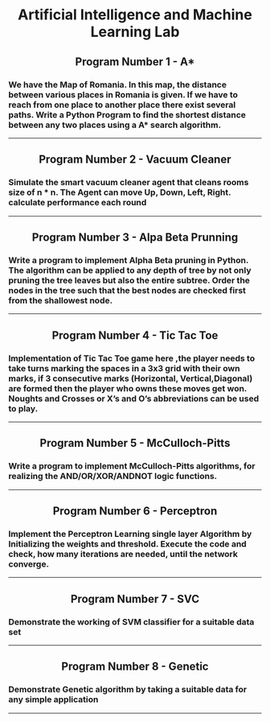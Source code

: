 <h1 align="center">Artificial Intelligence and Machine Learning Lab</h1>

<h2 align="center">Program Number 1 - A* </h2>

### We have the Map of Romania. In this map, the distance between various places in Romania is given. If we have to reach from one place to another place there exist several paths. Write a Python Program to find the shortest distance between any two places using a A* search algorithm.

---

<h2 align="center">Program Number 2 - Vacuum Cleaner</h2>

### Simulate the smart vacuum cleaner agent that cleans rooms size of n * n. The Agent can move Up, Down, Left, Right. calculate performance each round  

---

<h2 align="center">Program Number 3 - Alpa Beta Prunning</h2>

### Write a program to implement Alpha Beta pruning in Python. The algorithm can be applied to any depth of tree by not only pruning the tree leaves but also the entire subtree. Order the nodes in the tree such that the best nodes are checked first from the shallowest node. 

---

<h2 align="center">Program Number 4 - Tic Tac Toe</h2>

### Implementation of Tic Tac Toe game here ,the player needs to take turns marking the spaces in a 3x3 grid with their own marks, if 3 consecutive marks (Horizontal, Vertical,Diagonal) are formed then the player who owns these moves get won. Noughts and Crosses or X’s and O’s abbreviations can be used to play.

---

<h2 align="center">Program Number 5 - McCulloch-Pitts</h2>

### Write a program to implement McCulloch-Pitts algorithms, for realizing the AND/OR/XOR/ANDNOT logic functions. 

---

<h2 align="center">Program Number 6 - Perceptron</h2>

### Implement the Perceptron Learning single layer Algorithm by Initializing the weights and threshold. Execute the code and check, how many iterations are needed, until the network converge.

---

<h2 align="center">Program Number 7 - SVC</h2>

### Demonstrate the working of SVM classifier for a suitable data set

---

<h2 align="center">Program Number 8 - Genetic</h2>

### Demonstrate Genetic algorithm by taking a suitable data for any simple application

---
